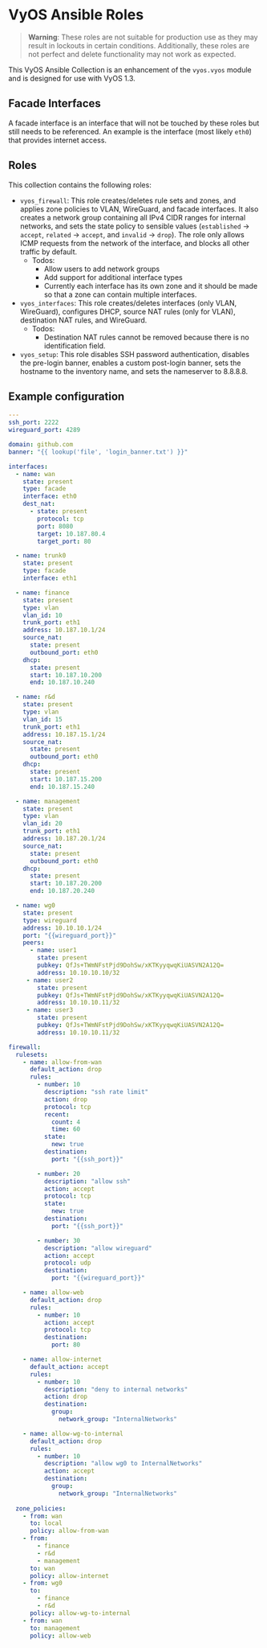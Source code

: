 # VyOS Ansible Roles

> **Warning**: These roles are not suitable for production use as they may result in lockouts in certain conditions. Additionally, these roles are not perfect and delete functionality may not work as expected. 

This VyOS Ansible Collection is an enhancement of the `vyos.vyos` module and is designed for use with VyOS 1.3.

## Facade Interfaces

A facade interface is an interface that will not be touched by these roles but still needs to be referenced. An example is the interface (most likely `eth0`) that provides internet access.

## Roles

This collection contains the following roles:

- `vyos_firewall`: This role creates/deletes rule sets and zones, and applies zone policies to VLAN, WireGuard, and facade interfaces. It also creates a network group containing all IPv4 CIDR ranges for internal networks, and sets the state policy to sensible values (`established` -> `accept`, `related` -> `accept`, and `invalid` -> `drop`). The role only allows ICMP requests from the network of the interface, and blocks all other traffic by default. 
    - Todos: 
    	- Allow users to add network groups
    	- Add support for additional interface types
    	- Currently each interface has its own zone and it should be made so that a zone can contain multiple interfaces.
- `vyos_interfaces`: This role creates/deletes interfaces (only VLAN, WireGuard), configures DHCP, source NAT rules (only for VLAN), destination NAT rules, and WireGuard.
    - Todos:
    	- Destination NAT rules cannot be removed because there is no identification field.
- `vyos_setup`: This role disables SSH password authentication, disables the pre-login banner, enables a custom post-login banner, sets the hostname to the inventory name, and sets the nameserver to 8.8.8.8.

## Example configuration

```yaml
---
ssh_port: 2222
wireguard_port: 4289

domain: github.com
banner: "{{ lookup('file', 'login_banner.txt') }}"

interfaces:
  - name: wan
    state: present
    type: facade
    interface: eth0
    dest_nat:
      - state: present
        protocol: tcp
        port: 8080
        target: 10.187.80.4
        target_port: 80

  - name: trunk0
    state: present
    type: facade
    interface: eth1

  - name: finance
    state: present
    type: vlan
    vlan_id: 10
    trunk_port: eth1
    address: 10.187.10.1/24
    source_nat:
      state: present
      outbound_port: eth0
    dhcp:
      state: present
      start: 10.187.10.200
      end: 10.187.10.240

  - name: r&d
    state: present
    type: vlan
    vlan_id: 15
    trunk_port: eth1
    address: 10.187.15.1/24
    source_nat:
      state: present
      outbound_port: eth0
    dhcp:
      state: present
      start: 10.187.15.200
      end: 10.187.15.240

  - name: management
    state: present
    type: vlan
    vlan_id: 20
    trunk_port: eth1
    address: 10.187.20.1/24
    source_nat:
      state: present
      outbound_port: eth0
    dhcp:
      state: present
      start: 10.187.20.200
      end: 10.187.20.240

  - name: wg0
    state: present
    type: wireguard
    address: 10.10.10.1/24
    port: "{{wireguard_port}}"
    peers:
      - name: user1
        state: present
        pubkey: QfJs+TWmNFstPjd9DohSw/xKTKyyqwqKiUASVN2A12Q=
        address: 10.10.10.10/32
     - name: user2
        state: present
        pubkey: QfJs+TWmNFstPjd9DohSw/xKTKyyqwqKiUASVN2A12Q=
        address: 10.10.10.11/32   
     - name: user3
        state: present
        pubkey: QfJs+TWmNFstPjd9DohSw/xKTKyyqwqKiUASVN2A12Q=
        address: 10.10.10.11/32   

firewall:
  rulesets:
    - name: allow-from-wan
      default_action: drop
      rules:
        - number: 10
          description: "ssh rate limit"
          action: drop
          protocol: tcp
          recent:
            count: 4
            time: 60
          state:
            new: true
          destination:
            port: "{{ssh_port}}"

        - number: 20
          description: "allow ssh"
          action: accept
          protocol: tcp
          state:
            new: true
          destination:
            port: "{{ssh_port}}"

        - number: 30
          description: "allow wireguard"
          action: accept
          protocol: udp
          destination:
            port: "{{wireguard_port}}"

    - name: allow-web
      default_action: drop
      rules:
        - number: 10
          action: accept
          protocol: tcp
          destination:
            port: 80

    - name: allow-internet
      default_action: accept
      rules:
        - number: 10
          description: "deny to internal networks"
          action: drop
          destination:
            group:
              network_group: "InternalNetworks"

    - name: allow-wg-to-internal
      default_action: drop
      rules:
        - number: 10
          description: "allow wg0 to InternalNetworks"
          action: accept
          destination:
            group:
              network_group: "InternalNetworks"
       
  zone_policies:
    - from: wan
      to: local
      policy: allow-from-wan
    - from: 
        - finance
        - r&d
        - management
      to: wan
      policy: allow-internet
    - from: wg0
      to:
        - finance
        - r&d
      policy: allow-wg-to-internal
    - from: wan
      to: management
      policy: allow-web

```

